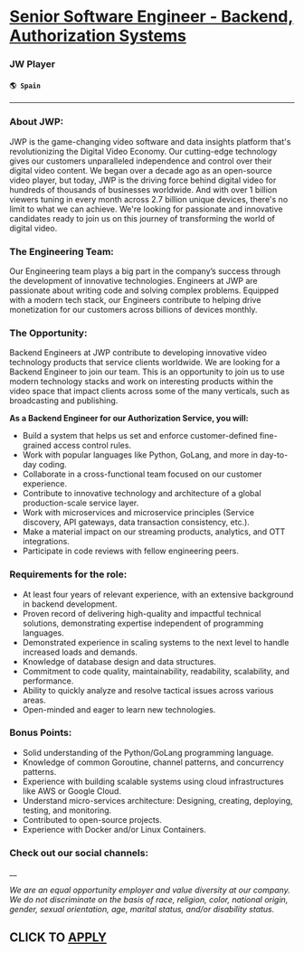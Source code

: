 # [Senior Software Engineer - Backend, Authorization Systems](https://www.remotewlb.com/apply/senior-software-engineer-backend-authorization-systems-77469)  
### JW Player  
#### `🌎 Spain`  

****

### About JWP:

JWP is the game-changing video software and data insights platform that's revolutionizing the Digital Video Economy. Our cutting-edge technology gives our customers unparalleled independence and control over their digital video content. We began over a decade ago as an open-source video player, but today, JWP is the driving force behind digital video for hundreds of thousands of businesses worldwide. And with over 1 billion viewers tuning in every month across 2.7 billion unique devices, there's no limit to what we can achieve. We're looking for passionate and innovative candidates ready to join us on this journey of transforming the world of digital video.

### The Engineering Team:

Our Engineering team plays a big part in the company’s success through the development of innovative technologies. Engineers at JWP are passionate about writing code and solving complex problems. Equipped with a modern tech stack, our Engineers contribute to helping drive monetization for our customers across billions of devices monthly.

### The Opportunity:

Backend Engineers at JWP contribute to developing innovative video technology products that service clients worldwide. We are looking for a Backend Engineer to join our team. This is an opportunity to join us to use modern technology stacks and work on interesting products within the video space that impact clients across some of the many verticals, such as broadcasting and publishing.

 **As a Backend Engineer for our Authorization Service, you will:**

  * Build a system that helps us set and enforce customer-defined fine-grained access control rules.
  * Work with popular languages like Python, GoLang, and more in day-to-day coding.
  * Collaborate in a cross-functional team focused on our customer experience.
  * Contribute to innovative technology and architecture of a global production-scale service layer.
  * Work with microservices and microservice principles (Service discovery, API gateways, data transaction consistency, etc.).
  * Make a material impact on our streaming products, analytics, and OTT integrations.
  * Participate in code reviews with fellow engineering peers.

### Requirements for the role:

  * At least four years of relevant experience, with an extensive background in backend development.
  * Proven record of delivering high-quality and impactful technical solutions, demonstrating expertise independent of programming languages.
  * Demonstrated experience in scaling systems to the next level to handle increased loads and demands.
  * Knowledge of database design and data structures.
  * Commitment to code quality, maintainability, readability, scalability, and performance.
  * Ability to quickly analyze and resolve tactical issues across various areas.
  * Open-minded and eager to learn new technologies.

### Bonus Points:

  * Solid understanding of the Python/GoLang programming language.
  * Knowledge of common Goroutine, channel patterns, and concurrency patterns.
  * Experience with building scalable systems using cloud infrastructures like AWS or Google Cloud.
  * Understand micro-services architecture: Designing, creating, deploying, testing, and monitoring.
  * Contributed to open-source projects.
  * Experience with Docker and/or Linux Containers.

### Check out our social channels:

 __

 _We are an equal opportunity employer and value diversity at our company. We do not discriminate on the basis of race, religion, color, national origin, gender, sexual orientation, age, marital status, and/or disability status._

  
## CLICK TO [APPLY](https://www.remotewlb.com/apply/senior-software-engineer-backend-authorization-systems-77469)

